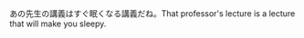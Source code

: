 <tr><td>あの先生の講義はすぐ眠くなる講義だね。<td><tr><tr><td>That professor's lecture is a lecture that will make you sleepy.<td><tr></table>

